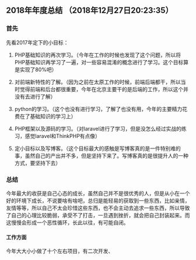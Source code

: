 ## 2018年年度总结 （2018年12月27日20:23:35）

### 首先

 先看2017年定下的小目标：
 
1.  PHP基础知识的再次学习。（今年在工作的时候也发现了这个问题，所以将PHP基础知识再学习了一遍，对一些容易混淆的概念进行了学习。这个目标算是实现了80%吧）

2. 对前端新特性的了解。（因为之前在太原工作的时候，前端后端都干，所以当时觉得前端和后台都很重要，今年在北京主要干的是后端的工作，所以这个并没有去进行了解）

3. python的学习。（这个也没有进行学习，了解了也没有用，今年的主要精力花费在了基础知识的学习上）

4. PHP框架以及源码的学习。（对laravel进行了学习，但是没怎么经过实战的练习，感觉laravel和ThinkPHP有点像）

5. 定小目标以及写博客。（这个目标最大的感触是写博客真的是一件特别难的事，虽然自己的产出并不多，但是坚持下来了。写博客真的是很提升人的一种方式，要坚持下去）

### 总结

今年最大的收获是自己心态的成长，虽然自己并不是很优秀的人，但是从小在一个好的环境下成长，不说要啥有啥吧，总归是能轻易的获取到一些东西，比如亲情，友情等等，所以自己不太会珍惜这些东西，也不会主动去追求一些东西，所以导致了自己的心理比较脆弱，承受不了打击，一旦遇到挫折，就会把自己封装起来。而这慢慢会形成一个恶性循环，长此以往，有可能自闭。

#### 工作方面

今年大大小小做了十个左右项目，有二次开发、

